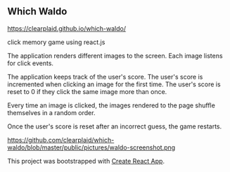 ## Which Waldo
https://clearplaid.github.io/which-waldo/

click memory game using react.js

The application renders different images to the screen. Each image listens for click events.

The application keeps track of the user's score. The user's score is incremented when clicking an image for the first time. The user's score is reset to 0 if they click the same image more than once.

Every time an image is clicked, the images rendered to the page shuffle themselves in a random order.

Once the user's score is reset after an incorrect guess, the game restarts.

https://github.com/clearplaid/which-waldo/blob/master/public/pictures/waldo-screenshot.png




This project was bootstrapped with [Create React App](https://github.com/facebook/create-react-app).
